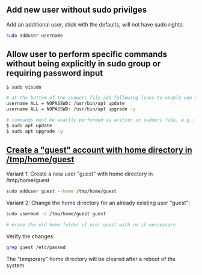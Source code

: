 ## Add new user without sudo privilges
Add an additional user, stick with the defaults, will not have sudo rights:

```bash
sudo adduser username
```

## Allow user to perform specific commands without being explicitly in sudo group or requiring password input

```bash
$ sudo visudo

# at the bottom of the sudoers file add following lines to enable non sudo users to update and upgrade system
username ALL = NOPASSWD: /usr/bin/apt update
username ALL = NOPASSWD: /usr/bin/apt upgrade -y

# commands must be exactly performed as written in sudoers file, e.g.:
$ sudo apt update
$ sudo apt upgrade -y
```

## [Create a "guest" account with home directory in /tmp/home/guest](https://www.tutorialspoint.com/how-to-change-the-default-home-directory-of-a-user-on-linux)

Variant 1: Create a new user "guest" with home directory in /tmp/home/guest

```bash
sudo adduser guest --home /tmp/home/guest
```

Variant 2: Change the home directory for an already existing user "guest":

```bash
sudo usermod -d /tmp/home/guest guest

# erase the old home folder of user guest with rm if neccessary
```

Verify the changes:

```bash
grep guest /etc/passwd
```

The "temporary" home directory will be cleared after a reboot of the system.
